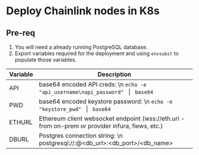 # Deploy Chainlink nodes in K8s

## Pre-req

1. You will need a already running PostgreSQL database.
2. Export variables required for the deployment and using `envsubst` to populate those variables.

| Variable | Description                                                                                        |
| -------- | -------------------------------------------------------------------------------------------------- |
| API      | <span>base64 encoded API creds: \n `echo -e "api_username\napi_password" ` &#124; ` base64`</span> |
| PWD      | <span>base64 encoded keystore password: \n `echo -e "keystore_pwd" ` &#124; ` base64`</span>       |
| ETHURL   | Ethereum client websocket endpoint (wss://eth.url - from on-prem or provider infura, fiews, etc.)  |
| DBURL    | Postgres connection string: \n postgresql://<username>:<password>@<db_url>:<db_port>/<db_name>     |
